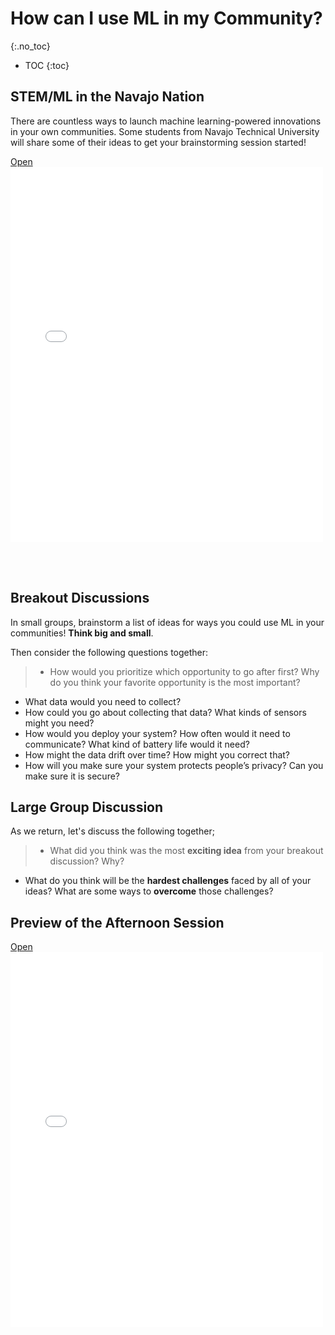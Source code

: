 # How can I use ML in my Community?
{:.no_toc}

* TOC
{:toc}

## STEM/ML in the Navajo Nation
There are countless ways to launch machine learning-powered innovations in your own communities.  Some students from Navajo Technical University will share some of their ideas to get your brainstorming session started!

<a class="d-block mb-1 small text-end text-muted" href="{{'/schedule/3/community/ml.pdf' | relative_url }}" target="_blank">
    Open
    <i class="fas fa-external-link-alt ms-1"></i>
</a>
<div class="border border-1 border-dark ratio ratio-85x110 mt-1">
    <iframe id="pdf-js-viewer" src="{{ site.baseurl }}/web/viewer.html?file={{'/schedule/3/community/ml.pdf' | relative_url }}" title="webviewer" frameborder="0" width="500" height="600"></iframe>
</div>

<br><br>

## Breakout Discussions
<div class="message">
In small groups, brainstorm a list of ideas for ways you could use ML in your communities!  <b>Think big and small</b>.
</div>

Then consider the following questions together:
>+ How would you prioritize which opportunity to go after first? Why do you think your favorite opportunity is the most important?
+ What data would you need to collect?
+ How could you go about collecting that data? What kinds of sensors might you need?
+ How would you deploy your system? How often would it need to communicate? What kind of battery life would it need?
+ How might the data drift over time? How might you correct that?
+ How will you make sure your system protects people’s privacy? Can you make sure it is secure?

## Large Group Discussion
As we return, let's discuss the following together;
>+ What did you think was the most **exciting idea** from your breakout discussion? Why?
+ What do you think will be the **hardest challenges** faced by all of your ideas? What are some ways to **overcome** those challenges?

## Preview of the Afternoon Session

<a class="d-block mb-1 small text-end text-muted" href="{{'/schedule/3/community/preview.pdf' | relative_url }}" target="_blank">
    Open
    <i class="fas fa-external-link-alt ms-1"></i>
</a>
<div class="border border-1 border-dark ratio ratio-85x110 mt-1">
    <iframe id="pdf-js-viewer" src="{{ site.baseurl }}/web/viewer.html?file={{'/schedule/3/community/preview.pdf' | relative_url }}" title="webviewer" frameborder="0" width="500" height="600"></iframe>
</div>

<br><br>